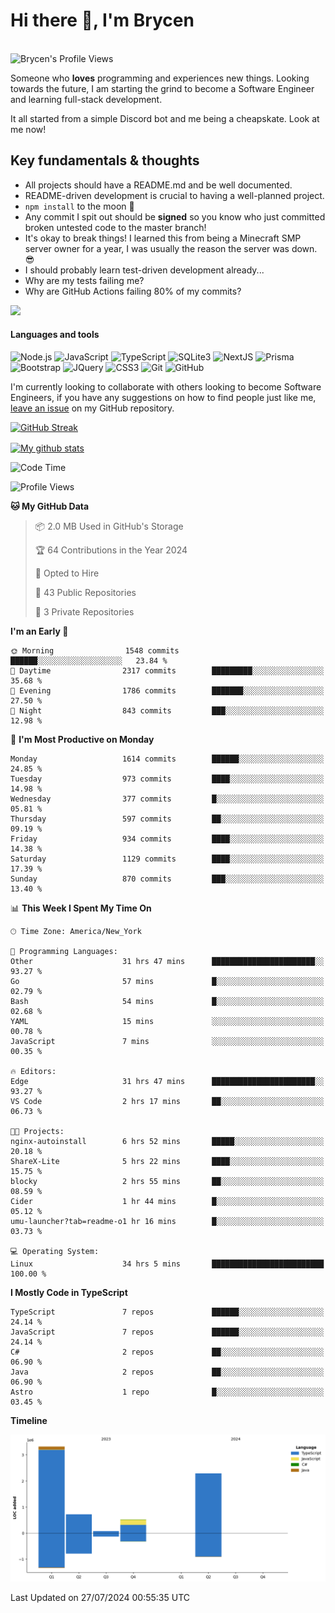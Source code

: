 # Hi there 👋, I'm Brycen

<br>
<img src="https://komarev.com/ghpvc/?username=BrycensRanch" alt="Brycen's Profile Views" />

Someone who **loves** programming and experiences new things. Looking towards the future, I am starting the grind to become a Software Engineer and learning full-stack development.

It all started from a simple Discord bot and me being a cheapskate. Look at me now!

## Key fundamentals & thoughts

- All projects should have a README.md and be well documented.
- README-driven development is crucial to having a well-planned project.
- `npm install` to the moon 🚀
- Any commit I spit out should be **signed** so you know who just committed broken untested code to the master branch!
- It's okay to break things! I learned this from being a Minecraft SMP server owner for a year, I was usually the reason the server was down. 😎
- I should probably learn test-driven development already...
- Why are my tests failing me?
- Why are GitHub Actions failing 80% of my commits? 

<img src="https://res.cloudinary.com/practicaldev/image/fetch/s--OoBLh7-Q--/c_limit%2Cf_auto%2Cfl_progressive%2Cq_auto%2Cw_880/https://cdn-images-1.medium.com/max/1614/1%2A8BlqJ8lNVZzuRjAg1mZ50w.png" height="400"/>

<h4>Languages and tools</h4>
<p>
  <img src="https://img.shields.io/badge/node.js%20-%2343853D.svg?&style=for-the-badge&logo=node.js&logoColor=white" alt="Node.js" />
  <img src="https://img.shields.io/badge/javascript%20-%23323330.svg?&style=for-the-badge&logo=javascript&logoColor=%23F7DF1E" alt="JavaScript" />
  <img src="https://img.shields.io/badge/typescript%20-%23323330.svg?&style=for-the-badge&logo=typescript&logoColor=#3467eb" alt="TypeScript" />
  <img src="https://img.shields.io/badge/sqlite3%20-%23323330.svg?&style=for-the-badge&logo=sqlite&logoColor=#3467eb" alt="SQLite3" />
  <img src="https://img.shields.io/badge/Next.JS%20-%23323330.svg?&style=for-the-badge&logo=next.js&logoColor=#3467eb" alt="NextJS" />
  <img src="https://img.shields.io/badge/Prisma%20-%23323330.svg?&style=for-the-badge&logo=prisma&logoColor=#3467eb" alt="Prisma" />
  <img src="https://img.shields.io/badge/bootstrap%20-%23323330.svg?&style=for-the-badge&logo=bootstrap" alt="Bootstrap" />
  <img src="https://img.shields.io/badge/jquery%20-%23323330.svg?&style=for-the-badge&logo=jquery" alt="JQuery" />
  <img src="https://img.shields.io/badge/css3%20-%23323330.svg?&style=for-the-badge&logo=css3" alt="CSS3" />
  <img src="https://img.shields.io/badge/git%20-%23323330.svg?&style=for-the-badge&logo=git" alt="Git" />
  <img src="https://img.shields.io/badge/github%20-%23323330.svg?&style=for-the-badge&logo=github" alt="GitHub" />
</p>

 I'm currently looking to collaborate with others looking to become Software Engineers, if you have any suggestions on how to find people just like me, [leave an issue](https://github.com/BrycensRanch/BrycensRanch/issues/new) on my GitHub repository.
 
 <p><a href="https://git.io/streak-stats"><img src="https://streak-stats.demolab.com?user=BrycensRanch&amp;theme=dark&amp;hide_border=true&amp;fire=EB5454&amp;ring=0CEB19" alt="GitHub Streak"></a></p>

<a href="https://github.com/anuraghazra/github-readme-stats">
  <img align="center" src="https://github-readme-stats.anuraghazra1.vercel.app/api?username=BrycensRanch&show_icons=true&line_height=27&include_all_commits=true" alt="My github stats" />
</a>

<!--START_SECTION:waka-->
![Code Time](http://img.shields.io/badge/Code%20Time-747%20hrs%2039%20mins-blue)

![Profile Views](http://img.shields.io/badge/Profile%20Views-0-blue)

**🐱 My GitHub Data** 

> 📦 2.0 MB Used in GitHub's Storage 
 > 
> 🏆 64 Contributions in the Year 2024
 > 
> 💼 Opted to Hire
 > 
> 📜 43 Public Repositories 
 > 
> 🔑 3 Private Repositories 
 > 
**I'm an Early 🐤** 

```text
🌞 Morning                1548 commits        ██████░░░░░░░░░░░░░░░░░░░   23.84 % 
🌆 Daytime                2317 commits        █████████░░░░░░░░░░░░░░░░   35.68 % 
🌃 Evening                1786 commits        ███████░░░░░░░░░░░░░░░░░░   27.50 % 
🌙 Night                  843 commits         ███░░░░░░░░░░░░░░░░░░░░░░   12.98 % 
```
📅 **I'm Most Productive on Monday** 

```text
Monday                   1614 commits        ██████░░░░░░░░░░░░░░░░░░░   24.85 % 
Tuesday                  973 commits         ████░░░░░░░░░░░░░░░░░░░░░   14.98 % 
Wednesday                377 commits         █░░░░░░░░░░░░░░░░░░░░░░░░   05.81 % 
Thursday                 597 commits         ██░░░░░░░░░░░░░░░░░░░░░░░   09.19 % 
Friday                   934 commits         ████░░░░░░░░░░░░░░░░░░░░░   14.38 % 
Saturday                 1129 commits        ████░░░░░░░░░░░░░░░░░░░░░   17.39 % 
Sunday                   870 commits         ███░░░░░░░░░░░░░░░░░░░░░░   13.40 % 
```


📊 **This Week I Spent My Time On** 

```text
🕑︎ Time Zone: America/New_York

💬 Programming Languages: 
Other                    31 hrs 47 mins      ███████████████████████░░   93.27 % 
Go                       57 mins             █░░░░░░░░░░░░░░░░░░░░░░░░   02.79 % 
Bash                     54 mins             █░░░░░░░░░░░░░░░░░░░░░░░░   02.68 % 
YAML                     15 mins             ░░░░░░░░░░░░░░░░░░░░░░░░░   00.78 % 
JavaScript               7 mins              ░░░░░░░░░░░░░░░░░░░░░░░░░   00.35 % 

🔥 Editors: 
Edge                     31 hrs 47 mins      ███████████████████████░░   93.27 % 
VS Code                  2 hrs 17 mins       ██░░░░░░░░░░░░░░░░░░░░░░░   06.73 % 

🐱‍💻 Projects: 
nginx-autoinstall        6 hrs 52 mins       █████░░░░░░░░░░░░░░░░░░░░   20.18 % 
ShareX-Lite              5 hrs 22 mins       ████░░░░░░░░░░░░░░░░░░░░░   15.75 % 
blocky                   2 hrs 55 mins       ██░░░░░░░░░░░░░░░░░░░░░░░   08.59 % 
Cider                    1 hr 44 mins        █░░░░░░░░░░░░░░░░░░░░░░░░   05.12 % 
umu-launcher?tab=readme-o1 hr 16 mins        █░░░░░░░░░░░░░░░░░░░░░░░░   03.73 % 

💻 Operating System: 
Linux                    34 hrs 5 mins       █████████████████████████   100.00 % 
```

**I Mostly Code in TypeScript** 

```text
TypeScript               7 repos             ██████░░░░░░░░░░░░░░░░░░░   24.14 % 
JavaScript               7 repos             ██████░░░░░░░░░░░░░░░░░░░   24.14 % 
C#                       2 repos             ██░░░░░░░░░░░░░░░░░░░░░░░   06.90 % 
Java                     2 repos             ██░░░░░░░░░░░░░░░░░░░░░░░   06.90 % 
Astro                    1 repo              █░░░░░░░░░░░░░░░░░░░░░░░░   03.45 % 
```



**Timeline**

![Lines of Code chart](https://raw.githubusercontent.com/BrycensRanch/BrycensRanch/main/assets/bar_graph.png)


 Last Updated on 27/07/2024 00:55:35 UTC
<!--END_SECTION:waka-->

<!--
**BrycensRanch/BrycensRanch** is a ✨ _special_ ✨ repository because its `README.md` (this file) appears on your GitHub profile.

Here are some ideas to get you started:

- 🔭 I’m currently working on ...
- 🌱 I’m currently learning ...
- 👯 I’m looking to collaborate on ...
- 🤔 I’m looking for help with ...
- 💬 Ask me about ...
- 📫 How to reach me: ...
- 😄 Pronouns: ...
- ⚡ Fun fact: ...
-->
